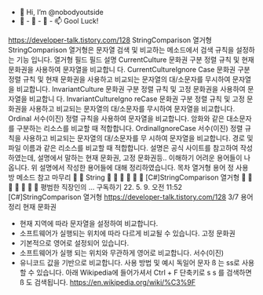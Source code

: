 - 👋 Hi, I’m @nobodyoutside
- 👀 - 🌱 - 💞️ - 📫  Gool Luck!

<!---
nobodyoutside/nobodyoutside is a ✨ special ✨ repository because its `README.md` (this file) appears on your GitHub profile.
You can click the Preview link to take a look at your changes.
--->

https://developer-talk.tistory.com/128
StringComparison 열거형
StringComparison 열거형은 문자열 검색 및 비교하는 메소드에서 검색 규칙을 설정하는 기능
입니다.
열거형 필드
필드 설명
CurrentCulture
문화권 구분 정렬 규칙 및 현재 문화권을 사용하여 문자열을 비교합니
다.
CurrentCultureIgnore
Case
문화권 구분 정렬 규칙 및 현재 문화권을 사용하고 비교되는 문자열의
대/소문자를 무시하여 문자열을 비교합니다.
InvariantCulture
문화권 구분 정렬 규칙 및 고정 문화권을 사용하여 문자열을 비교합니
다.
InvariantCultureIgno
reCase
문화권 구분 정렬 규칙 및 고정 문화권을 사용하고 비교되는 문자열의
대/소문자를 무시하여 문자열을 비교합니다.
Ordinal
서수(이진) 정렬 규칙을 사용하여 문자열을 비교합니다.
암화와 같은 대소문자를 구분하는 리소스를 비교할 때 적합합니다.
OrdinalIgnoreCase
서수(이진) 정렬 규칙을 사용하고 비교되는 문자열의 대/소문자를 무
시하여 문자열을 비교합니다.
경로 및 파일 이름과 같은 리소스를 비교할 때 적합합니다.
설명은 공식 사이트를 참고하여 작성하였는데, 설명에서 말하는 현재 문화권, 고정 문화권등..
이해하기 어려운 용어들이 나옵니다. 위 설명에서 작성한 용어들에 대해 정리하였습니다.
목차
열거형
용어 정
사용 방
메소드
참고
마무리

 String






[C#]StringComparison 열거형

     
평범한 직장인의 … 구독하기
22. 5. 9. 오전 11:52 [C#]StringComparison 열거형
https://developer-talk.tistory.com/128 3/7
용어 정리
현재 문화권
- 현재 지역에 따라 문자열을 설정하여 비교합니다.
- 소프트웨어가 실행되는 위치에 따라 다르게 비교될 수 있습니다.
고정 문화권
- 기본적으로 영어로 설정되어 있습니다.
- 소프트웨어가 실행 되는 위치와 무관하게 영어로 비교합니다.
서수(이진)
- 유니코드 값을 기반으로 비교합니다.
사용 방법 및 예시
독일어 문자 ß 는 ss로 사용할 수 있습니다. 아래 Wikipedia에 들어가셔서 Ctrl + F 단축키로 s
s 를 검색하면 ß 도 검색됩니다.
https://en.wikipedia.org/wiki/%C3%9F

